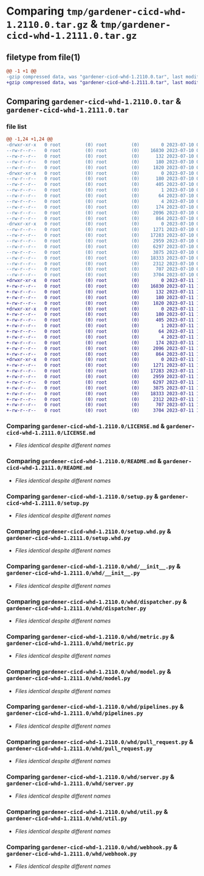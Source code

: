 # Comparing `tmp/gardener-cicd-whd-1.2110.0.tar.gz` & `tmp/gardener-cicd-whd-1.2111.0.tar.gz`

## filetype from file(1)

```diff
@@ -1 +1 @@
-gzip compressed data, was "gardener-cicd-whd-1.2110.0.tar", last modified: Mon Jul 10 09:11:53 2023, max compression
+gzip compressed data, was "gardener-cicd-whd-1.2111.0.tar", last modified: Tue Jul 11 13:09:21 2023, max compression
```

## Comparing `gardener-cicd-whd-1.2110.0.tar` & `gardener-cicd-whd-1.2111.0.tar`

### file list

```diff
@@ -1,24 +1,24 @@
-drwxr-xr-x   0 root         (0) root         (0)        0 2023-07-10 09:11:53.460286 gardener-cicd-whd-1.2110.0/
--rw-r--r--   0 root         (0) root         (0)    16830 2023-07-10 09:09:17.000000 gardener-cicd-whd-1.2110.0/LICENSE.md
--rw-r--r--   0 root         (0) root         (0)      132 2023-07-10 09:09:17.000000 gardener-cicd-whd-1.2110.0/NOTICE.md
--rw-r--r--   0 root         (0) root         (0)      180 2023-07-10 09:11:53.460286 gardener-cicd-whd-1.2110.0/PKG-INFO
--rw-r--r--   0 root         (0) root         (0)     1820 2023-07-10 09:09:17.000000 gardener-cicd-whd-1.2110.0/README.md
-drwxr-xr-x   0 root         (0) root         (0)        0 2023-07-10 09:11:53.456286 gardener-cicd-whd-1.2110.0/gardener_cicd_whd.egg-info/
--rw-r--r--   0 root         (0) root         (0)      180 2023-07-10 09:11:53.000000 gardener-cicd-whd-1.2110.0/gardener_cicd_whd.egg-info/PKG-INFO
--rw-r--r--   0 root         (0) root         (0)      405 2023-07-10 09:11:53.000000 gardener-cicd-whd-1.2110.0/gardener_cicd_whd.egg-info/SOURCES.txt
--rw-r--r--   0 root         (0) root         (0)        1 2023-07-10 09:11:53.000000 gardener-cicd-whd-1.2110.0/gardener_cicd_whd.egg-info/dependency_links.txt
--rw-r--r--   0 root         (0) root         (0)       64 2023-07-10 09:11:53.000000 gardener-cicd-whd-1.2110.0/gardener_cicd_whd.egg-info/requires.txt
--rw-r--r--   0 root         (0) root         (0)        4 2023-07-10 09:11:53.000000 gardener-cicd-whd-1.2110.0/gardener_cicd_whd.egg-info/top_level.txt
--rw-r--r--   0 root         (0) root         (0)      174 2023-07-10 09:11:53.460286 gardener-cicd-whd-1.2110.0/setup.cfg
--rw-r--r--   0 root         (0) root         (0)     2096 2023-07-10 09:09:17.000000 gardener-cicd-whd-1.2110.0/setup.py
--rw-r--r--   0 root         (0) root         (0)      864 2023-07-10 09:09:17.000000 gardener-cicd-whd-1.2110.0/setup.whd.py
-drwxr-xr-x   0 root         (0) root         (0)        0 2023-07-10 09:11:53.460286 gardener-cicd-whd-1.2110.0/whd/
--rw-r--r--   0 root         (0) root         (0)     1271 2023-07-10 09:09:17.000000 gardener-cicd-whd-1.2110.0/whd/__init__.py
--rw-r--r--   0 root         (0) root         (0)    17283 2023-07-10 09:09:17.000000 gardener-cicd-whd-1.2110.0/whd/dispatcher.py
--rw-r--r--   0 root         (0) root         (0)     2959 2023-07-10 09:09:17.000000 gardener-cicd-whd-1.2110.0/whd/metric.py
--rw-r--r--   0 root         (0) root         (0)     6297 2023-07-10 09:09:17.000000 gardener-cicd-whd-1.2110.0/whd/model.py
--rw-r--r--   0 root         (0) root         (0)     3875 2023-07-10 09:09:17.000000 gardener-cicd-whd-1.2110.0/whd/pipelines.py
--rw-r--r--   0 root         (0) root         (0)    18333 2023-07-10 09:09:17.000000 gardener-cicd-whd-1.2110.0/whd/pull_request.py
--rw-r--r--   0 root         (0) root         (0)     2312 2023-07-10 09:09:17.000000 gardener-cicd-whd-1.2110.0/whd/server.py
--rw-r--r--   0 root         (0) root         (0)      707 2023-07-10 09:09:17.000000 gardener-cicd-whd-1.2110.0/whd/util.py
--rw-r--r--   0 root         (0) root         (0)     3704 2023-07-10 09:09:17.000000 gardener-cicd-whd-1.2110.0/whd/webhook.py
+drwxr-xr-x   0 root         (0) root         (0)        0 2023-07-11 13:09:21.103107 gardener-cicd-whd-1.2111.0/
+-rw-r--r--   0 root         (0) root         (0)    16830 2023-07-11 13:07:56.000000 gardener-cicd-whd-1.2111.0/LICENSE.md
+-rw-r--r--   0 root         (0) root         (0)      132 2023-07-11 13:07:56.000000 gardener-cicd-whd-1.2111.0/NOTICE.md
+-rw-r--r--   0 root         (0) root         (0)      180 2023-07-11 13:09:21.103107 gardener-cicd-whd-1.2111.0/PKG-INFO
+-rw-r--r--   0 root         (0) root         (0)     1820 2023-07-11 13:07:56.000000 gardener-cicd-whd-1.2111.0/README.md
+drwxr-xr-x   0 root         (0) root         (0)        0 2023-07-11 13:09:21.099107 gardener-cicd-whd-1.2111.0/gardener_cicd_whd.egg-info/
+-rw-r--r--   0 root         (0) root         (0)      180 2023-07-11 13:09:21.000000 gardener-cicd-whd-1.2111.0/gardener_cicd_whd.egg-info/PKG-INFO
+-rw-r--r--   0 root         (0) root         (0)      405 2023-07-11 13:09:21.000000 gardener-cicd-whd-1.2111.0/gardener_cicd_whd.egg-info/SOURCES.txt
+-rw-r--r--   0 root         (0) root         (0)        1 2023-07-11 13:09:21.000000 gardener-cicd-whd-1.2111.0/gardener_cicd_whd.egg-info/dependency_links.txt
+-rw-r--r--   0 root         (0) root         (0)       64 2023-07-11 13:09:21.000000 gardener-cicd-whd-1.2111.0/gardener_cicd_whd.egg-info/requires.txt
+-rw-r--r--   0 root         (0) root         (0)        4 2023-07-11 13:09:21.000000 gardener-cicd-whd-1.2111.0/gardener_cicd_whd.egg-info/top_level.txt
+-rw-r--r--   0 root         (0) root         (0)      174 2023-07-11 13:09:21.103107 gardener-cicd-whd-1.2111.0/setup.cfg
+-rw-r--r--   0 root         (0) root         (0)     2096 2023-07-11 13:07:56.000000 gardener-cicd-whd-1.2111.0/setup.py
+-rw-r--r--   0 root         (0) root         (0)      864 2023-07-11 13:07:56.000000 gardener-cicd-whd-1.2111.0/setup.whd.py
+drwxr-xr-x   0 root         (0) root         (0)        0 2023-07-11 13:09:21.103107 gardener-cicd-whd-1.2111.0/whd/
+-rw-r--r--   0 root         (0) root         (0)     1271 2023-07-11 13:07:56.000000 gardener-cicd-whd-1.2111.0/whd/__init__.py
+-rw-r--r--   0 root         (0) root         (0)    17283 2023-07-11 13:07:56.000000 gardener-cicd-whd-1.2111.0/whd/dispatcher.py
+-rw-r--r--   0 root         (0) root         (0)     2959 2023-07-11 13:07:56.000000 gardener-cicd-whd-1.2111.0/whd/metric.py
+-rw-r--r--   0 root         (0) root         (0)     6297 2023-07-11 13:07:56.000000 gardener-cicd-whd-1.2111.0/whd/model.py
+-rw-r--r--   0 root         (0) root         (0)     3875 2023-07-11 13:07:56.000000 gardener-cicd-whd-1.2111.0/whd/pipelines.py
+-rw-r--r--   0 root         (0) root         (0)    18333 2023-07-11 13:07:56.000000 gardener-cicd-whd-1.2111.0/whd/pull_request.py
+-rw-r--r--   0 root         (0) root         (0)     2312 2023-07-11 13:07:56.000000 gardener-cicd-whd-1.2111.0/whd/server.py
+-rw-r--r--   0 root         (0) root         (0)      707 2023-07-11 13:07:56.000000 gardener-cicd-whd-1.2111.0/whd/util.py
+-rw-r--r--   0 root         (0) root         (0)     3704 2023-07-11 13:07:56.000000 gardener-cicd-whd-1.2111.0/whd/webhook.py
```

### Comparing `gardener-cicd-whd-1.2110.0/LICENSE.md` & `gardener-cicd-whd-1.2111.0/LICENSE.md`

 * *Files identical despite different names*

### Comparing `gardener-cicd-whd-1.2110.0/README.md` & `gardener-cicd-whd-1.2111.0/README.md`

 * *Files identical despite different names*

### Comparing `gardener-cicd-whd-1.2110.0/setup.py` & `gardener-cicd-whd-1.2111.0/setup.py`

 * *Files identical despite different names*

### Comparing `gardener-cicd-whd-1.2110.0/setup.whd.py` & `gardener-cicd-whd-1.2111.0/setup.whd.py`

 * *Files identical despite different names*

### Comparing `gardener-cicd-whd-1.2110.0/whd/__init__.py` & `gardener-cicd-whd-1.2111.0/whd/__init__.py`

 * *Files identical despite different names*

### Comparing `gardener-cicd-whd-1.2110.0/whd/dispatcher.py` & `gardener-cicd-whd-1.2111.0/whd/dispatcher.py`

 * *Files identical despite different names*

### Comparing `gardener-cicd-whd-1.2110.0/whd/metric.py` & `gardener-cicd-whd-1.2111.0/whd/metric.py`

 * *Files identical despite different names*

### Comparing `gardener-cicd-whd-1.2110.0/whd/model.py` & `gardener-cicd-whd-1.2111.0/whd/model.py`

 * *Files identical despite different names*

### Comparing `gardener-cicd-whd-1.2110.0/whd/pipelines.py` & `gardener-cicd-whd-1.2111.0/whd/pipelines.py`

 * *Files identical despite different names*

### Comparing `gardener-cicd-whd-1.2110.0/whd/pull_request.py` & `gardener-cicd-whd-1.2111.0/whd/pull_request.py`

 * *Files identical despite different names*

### Comparing `gardener-cicd-whd-1.2110.0/whd/server.py` & `gardener-cicd-whd-1.2111.0/whd/server.py`

 * *Files identical despite different names*

### Comparing `gardener-cicd-whd-1.2110.0/whd/util.py` & `gardener-cicd-whd-1.2111.0/whd/util.py`

 * *Files identical despite different names*

### Comparing `gardener-cicd-whd-1.2110.0/whd/webhook.py` & `gardener-cicd-whd-1.2111.0/whd/webhook.py`

 * *Files identical despite different names*

